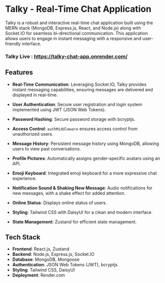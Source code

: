 # Talky - Real-Time Chat Application

Talky is a robust and interactive real-time chat application built using the MERN stack (MongoDB, Express.js, React, and Node.js) along with Socket.IO for seamless bi-directional communication. This application allows users to engage in instant messaging with a responsive and user-friendly interface.

### Talky Live : https://talky-chat-app.onrender.com/

## Features

- **Real-Time Communication**: Leveraging Socket.IO, Talky provides instant messaging capabilities, ensuring messages are delivered and displayed in real-time.
 
- **User Authentication**: Secure user registration and login system implemented using JWT (JSON Web Tokens).
  
- **Password Hashing**: Secure password storage with bcryptjs.
  
- **Access Control**: `authMiddleware` ensures access control from unauthorized users.

- **Message History**: Persistent message history using MongoDB, allowing users to view past conversations.
  
- **Profile Pictures**: Automatically assigns gender-specific avatars using an API.
  
- **Emoji Keyboard**: Integrated emoji keyboard for a more expressive chat experience.
  
- **Notification Sound & Shaking New Message**: Audio notifications for new messages, with a shake effect for added attention.
  
- **Online Status**: Displays online status of users.
  
- **Styling**: Tailwind CSS with DaisyUI for a clean and modern interface.
  
- **State Management**: Zustand for efficient state management.

## Tech Stack

- **Frontend**: React.js, Zustand   
- **Backend**: Node.js, Express.js, Socket.IO 
- **Database**: MongoDB, Mongoose
- **Authentication**: JSON Web Tokens (JWT), bcryptjs
- **Styling**: Tailwind CSS, DaisyUI
- **Deployment**: Render.com


